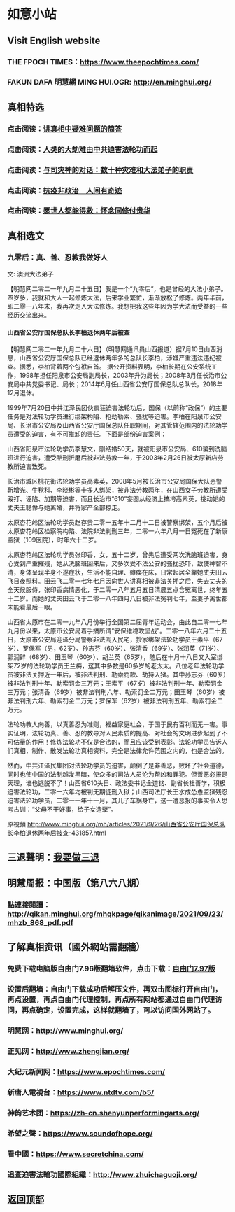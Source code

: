 # 如意小站

## Visit English website

### THE FPOCH TIMES：https://www.theepochtimes.com/

### FAKUN DAFA 明慧網 MING HUI.OGR: http://en.minghui.org/

## 真相特选

### 点击阅读：[讲真相中疑难问题的简答](https://github.com/pinhe91/jcxw3/tree/main)

### 点击阅读：[人类的大劫难由中共迫害法轮功而起](https://github.com/pinhe91/jcxw4/tree/main) 

### 点击阅读：[与司灾神的对话：数十种灾难和大法弟子的职责](https://github.com/pinhe91/jcxw1/tree/main) 

### 点击阅读：[抗疫非政治　人间有奇迹](https://github.com/pinhe91/jcxw2/tree/main) 

### 点击阅读：[愿世人都能得救：怀念同修付贵华](https://github.com/pinhe91/jcxw5/tree/main)

## 真相选文

### 九零后：真、善、忍教我做好人

文: 澳洲大法弟子

【明慧网二零二一年九月二十五日】我是一个“九零后”，也是曾经的大法小弟子。四岁多，我就和大人一起修炼大法，后来学业繁忙，渐渐放松了修炼。两年半前，即二零一八年末，我再次走入大法修炼。我想把我这些年因为学大法而受益的一些经历交流出来。

#### 山西省公安厅国保总队长李柏退休两年后被查

【明慧网二零二一年九月二十六日】（明慧网通讯员山西报道）据7月10日山西消息，山西省公安厅国保总队已经退休两年多的总队长李柏，涉嫌严重违法违纪被查。据悉，李柏背着两个包袱自首。
据公开资料表明，李柏长期在公安系统工作，1998年担任阳泉市公安局副局长，2003年升为局长；2008年3月任长治市公安局中共党委书记、局长；2014年6月任山西省公安厅国保总队总队长，2018年12月退休。

1999年7月20日中共江泽民团伙疯狂迫害法轮功后，国保（以前称“政保”）的主要任务是对法轮功学员进行绑架构陷、抢劫勒索、骚扰等迫害。李柏在阳泉市公安局、长治市公安局及山西省公安厅国保总队任职期间，对其管辖范围内的法轮功学员遭受的迫害，有不可推卸的责任。下面是部份迫害案例：

山西省阳泉市法轮功学员李慧文，刚结婚50天，就被阳泉市公安局、610骗到洗脑班进行迫害，遭受酷刑折磨后被非法劳教一年，于2003年2月26日被太原新店劳教所迫害致死。

长治市城区桃花街法轮功学员高素英，2008年5月被长治市公安局国保大队恶警靳增光、牛秋科、李晓彬等十多人绑架，被非法劳教两年，在山西女子劳教所遭受殴打、诬陷、加期等迫害，而且长治市“610”妄图从经济上搞垮高素英，挑动她的丈夫王聪伶与她离婚，并将家产全部掠走。

太原杏花岭区法轮功学员赵存贵二零一五年十二月十二日被警察绑架，五个月后被太原杏花岭区检察院构陷、法院非法判刑三年，二零一六年八月一日冤死在了新康监狱（109医院），时年六十二岁。

太原杏花岭区法轮功学员张印香，女，五十二岁，曾先后遭受两次洗脑班迫害，身心受到严重摧残，她从洗脑班回来后，又多次受不法公安的骚扰恐吓，致使神智不清，身体呈现半身不遂症状，生活不能自理、瘫痪在床，日常起居全靠她丈夫田云飞日夜照料。田云飞二零一七年七月因向世人讲真相被非法关押之后，失去丈夫的全天候服侍，张印香病情恶化，于二零一八年五月五日清晨五点含冤离世，终年五十二岁。而她的丈夫田云飞于二零一八年四月八日被非法冤判七年，至妻子离世都未能看最后一眼。

山西省太原市在二零一九年八月份举行全国第二届青年运动会，由此自二零一七年九月份以来，太原市公安局着手搞所谓“安保维稳攻坚战”。二零一八年六月二十五日，太原市公安局迎泽分局警察非法闯入民宅，抄家绑架法轮功学员王素平（67岁）、罗保军（男，62岁）、孙志芬（60岁）、张清香（69岁）、张润英（71岁）、郭润鲜（68岁）、田玉琴（60岁）、胡兰英（65岁），随后在十月十八日又入室绑架72岁的法轮功学员王兰梅，这其中多数是60多岁的老太太。八位老年法轮功学员被非法关押近一年后，被非法判刑、勒索罚款、劫持入狱。其中孙志芬（60岁）被非法判刑十年、勒索罚金三万元；王素平（67岁）被非法判刑十年、勒索罚金三万元；张清香（69岁）被非法判刑六年、勒索罚金二万元；田玉琴（60岁）被非法判刑六年、勒索罚金二万元；罗保军（62岁）被非法判刑五年、勒索罚金二万元。

法轮功教人向善，以真善忍为准则，福益家庭社会，于国于民有百利而无一害。事实证明，法轮功真、善、忍的教导对人民素质的提高、对社会的文明进步起到了不可估量的作用！修炼法轮功不仅是合法的，而且应该受到表彰。法轮功学员告诉人们真相，制作、散发法轮功真相资料，完全是法律允许范围之内的，也是合法的。

然而，中共江泽民集团对法轮功学员的迫害，颠倒了是非善恶，败坏了社会道德，同时也使中国的法制越发黑暗，使众多的司法人员沦为帮凶和罪犯。但善恶必报是天理，谁也逃脱不了！山西省610头目、政法委书记金道铭、副省长杜善学，积极迫害法轮功，二零一六年均被判无期徒刑入狱；山西司法厅长王水成怂恿监狱残忍迫害法轮功学员，二零一一年十一月，其儿子车祸身亡，这一遭恶报的事实令人思考古训：“父母不干好事，给子女造孽”。

 原視頻 http://www.minghui.org/mh/articles/2021/9/26/山西省公安厅国保总队长李柏退休两年后被查-431857.html

## 三退聲明：[我要做三退](http://tuidang.ddns.net/)

## 明慧周报：中国版（第八六八期）

### 點連接閱讀：http://qikan.minghui.org/mhqkpage/qikanimage/2021/09/23/mhzb_868_pdf.pdf

## 了解真相资讯（國外網站需翻牆）

### 免费下载电脑版自由门7.96版翻墙软件，点击下载：[自由门7.97版](https://github.com/pinhe91/tuiguang/files/6839679/fg797r.zip)

### 设置后翻墙：自由门下载成功后解压文件，再双击图标打开自由门，再点设置，再点自由门代理控制，再点所有网站都通过自由门代理访问，再点确定，设置完成，这样就翻墙了，可以访问国外网站了。

### 明慧网：http://www.minghui.org/

### 正见网：http://www.zhengjian.org/

### 大纪元新闻网：https://www.epochtimes.com/

### 新唐人電視台：https://www.ntdtv.com/b5/

### 神韵艺术团：https://zh-cn.shenyunperformingarts.org/

### 希望之聲：https://www.soundofhope.org/

### 看中國：https://www.secretchina.com/

### 追查迫害法輪功國際組織：http://www.zhuichaguoji.org/

## [返回顶部](https://git.io/Js3EY)
